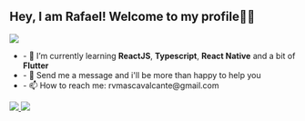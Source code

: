 ## Hey, I am Rafael! Welcome to my profile👨‍💻
<div>
 
<img src="https://github-readme-stats.vercel.app/api?username=rafaelvmasc&show_icons=true&theme=radical&include_all_commits=true&count_private=true ">

 </div>
 <div>
<ul>
  <li>
   - 🌱 I’m currently learning <b>ReactJS</b>, <b>Typescript</b>, <b>React Native</b> and a bit of <b>Flutter</b>
    </li>
  <li>
- 💬 Send me a message and i'll be more than happy to help you
  </li>
  <li>
    - 📫 How to reach me: rvmascavalcante@gmail.com
  </li>
  </ul>
  <a href="https://www.linkedin.com/in/rafaelvanderleicavalcante/" />
  <img href="" src="https://img.shields.io/badge/LinkedIn-0077B5?style=for-the-badge&logo=linkedin&logoColor=white">
  </a>
  <a href="https://www.facebook.com/rafaelvanderleimarques" />
  <img href="" src="https://img.shields.io/badge/Facebook-1877F2?style=for-the-badge&logo=facebook&logoColor=white">
  </a>
  </div>
